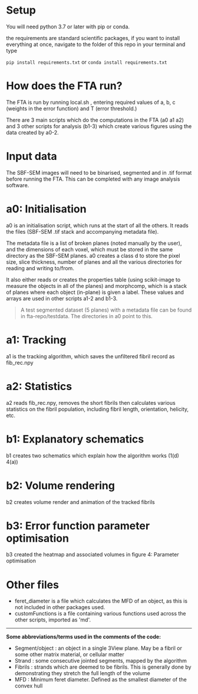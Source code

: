# Setup

You will need python 3.7 or later with pip or conda.

the requirements are standard scientific packages, if you want to install everything at once, navigate to the folder of this repo in your terminal and type 

`pip install requirements.txt` or `conda install requirements.txt`


# How does the FTA run?

The FTA is run by running local.sh , entering required values of a, b, c (weights in the error function) and T (error threshold.)

There are 3 main scripts which do the computations in the FTA (a0 a1 a2) and 3 other scripts for analysis (b1-3) which create various figures using the data created by a0-2.


# Input data

The SBF-SEM images will need to be binarised, segmented and in .tif format before running the FTA. This can be completed with any image analysis software.



# a0: Initialisation
a0 is an initialisation script, which runs at the start of all the others. It reads the files (SBF-SEM .tif stack and accompanying metadata file).

The metadata file is a list of broken planes (noted manually by the user), and the dimensions of each voxel, which must be stored in the same directory as the SBF-SEM planes. a0 creates a class d to store the pixel size, slice thickness, number of planes and all  the various directories for reading and writing to/from.

It also either reads or creates the properties table (using scikit-image to measure the objects in all of the planes) and morphcomp, which is a stack of planes where each object (in-plane) is given a label. These values and arrays are used in other scripts a1-2 and b1-3.

>A test segmented dataset (5 planes) with a metadata file can be found in fta-repo/testdata. The directories in a0 point to this.



# a1: Tracking
a1 is the tracking algorithm, which saves the unfiltered fibril record as fib_rec.npy

# a2: Statistics
a2 reads fib_rec.npy, removes the short fibrils then calculates various statistics on the fibril population, including fibril length, orientation, helicity, etc.

# b1: Explanatory schematics
b1 creates two schematics which explain how the algorithm works (1(d) 4(a))

# b2: Volume rendering
b2 creates volume render and animation of the tracked fibrils

# b3: Error function parameter optimisation
b3 created the heatmap and associated volumes in figure 4: Parameter optimisation

# Other files

* feret_diameter is a file which calculates the MFD of an object, as this is not included in other packages used.
* customFunctions is a file containing various functions used across the other scripts, imported as 'md'.

---
**Some abbreviations/terms used in the comments of the code:**

* Segment/object : an object in a single 3View plane. May be a fibril or some other matrix material, or cellular matter
* Strand : some consecutive jointed segments, mapped by the algorithm
* Fibrils : strands which are deemed to be fibrils. This is generally done by demonstrating they stretch the full length of the volume
* MFD : Minimum feret diameter. Defined as the smallest diameter of the convex hull
